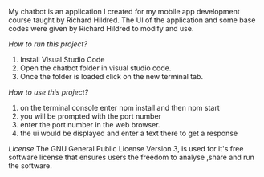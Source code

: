 My chatbot is an application I created for my mobile app development course taught by Richard Hildred. The UI of the application and some base codes were given by Richard Hildred to modify and use. 

*How to run this project?*

1. Install Visual Studio Code
2. Open the chatbot folder in visual studio code.
3. Once the folder is loaded click on the new terminal tab.

*How to use this project?*

1. on the terminal console enter npm install and then npm start
2. you will be prompted with the port number
3. enter the port number in the web browser. 
4. the ui would be displayed and enter a text there to get a response 

*License*
The GNU General Public License Version 3, is used for it's free software license that ensures users the freedom to analyse ,share and run the software.



